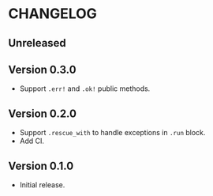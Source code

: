 # CHANGELOG

## Unreleased

## Version 0.3.0
* Support `.err!` and `.ok!` public methods.

## Version 0.2.0
* Support `.rescue_with` to handle exceptions in `.run` block.
* Add CI.

## Version 0.1.0
* Initial release.
